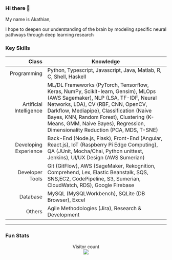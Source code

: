 ### Hi there 👋
My name is Akathian,

I hope to deepen our understanding of the brain by modeling specific neural pathways through deep learning research
<!--
**Akathian/Akathian** is a ✨ _special_ ✨ repository because its `README.md` (this file) appears on your GitHub profile.

Here are some ideas to get you started:

- 🔭 I’m currently working on ...
- 🌱 I’m currently learning ...
- 👯 I’m looking to collaborate on ...
- 🤔 I’m looking for help with ...
- 💬 Ask me about ...
- 📫 How to reach me: ...
- 😄 Pronouns: ...
- ⚡ Fun fact: ...
-->


### Key Skills
|                                                                 Class | Knowledge                                                                                                                                                                  |
|----------------------------------------------------------------------:|----------------------------------------------------------------------------------------------------------------------------------------------------------------------------|
|                                                           Programming | Python, Typescript, Javascript, Java, Matlab, R, C, Shell, Haskell                                                                                                               |
|                                  Artificial Intelligence | ML/DL Frameworks (PyTorch, Tensorflow, Keras, NumPy, Scikit-learn, Gensim), MLOps (AWS Sagemaker), NLP (LSA, TF-IDF, Neural Networks, LDA), CV (RBF, CNN, OpenCV, Darkflow, Mediapipe), Classification (Naive Bayes, KNN, Random Forest), Clustering (K-Means, GMM, Naive Bayes),  Regression, Dimensionality Reduction (PCA, MDS, T-SNE)                                                                       |
|                                                 Developing Experience | Back-End (Node.js, Flask), Front-End (Angular, React.js), IoT (Raspberry Pi Edge Computing), QA (JUnit, Mocha/Chai, Python unittest, Jenkins), UI/UX Design (AWS Sumerian) |
|                                                       Developer Tools | Git (GitFlow), AWS (SageMaker, Rekognition, Comprehend, Lex, Elastic Beanstalk, SQS, SNS,EC2, CodePipeline, S3, Sumerian, CloudWatch, RDS), Google Firebase                |
|                                                              Database | MySQL (MySQLWorkbench), SQLite (DB Browser), Excel                                                                                                                         |
|                                                                Others | Agile Methodologies (Jira), Research & Development                                                                                                                         |

<hr>

### Fun Stats

<!-- [![GitHub Game of Life](https://github4life.herokuapp.com/ethomson.gif?z=6)](https://github4life.herokuapp.com/Akathian)

[![Akathian's github stats](https://github-readme-stats.vercel.app/api?username=Akathian)](https://github.com/anuraghazra/github-readme-stats) -->

<p align="center"> 
  Visitor count<br>
  <img src="https://profile-counter.glitch.me/Akathian/count.svg" />
</p>
